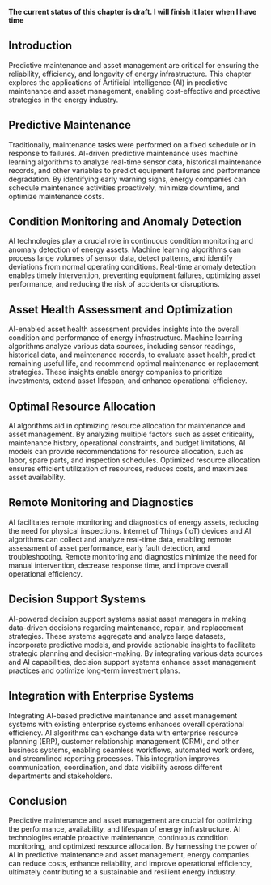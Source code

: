 **The current status of this chapter is draft. I will finish it later when I have time**

Introduction
------------

Predictive maintenance and asset management are critical for ensuring the reliability, efficiency, and longevity of energy infrastructure. This chapter explores the applications of Artificial Intelligence (AI) in predictive maintenance and asset management, enabling cost-effective and proactive strategies in the energy industry.

Predictive Maintenance
----------------------

Traditionally, maintenance tasks were performed on a fixed schedule or in response to failures. AI-driven predictive maintenance uses machine learning algorithms to analyze real-time sensor data, historical maintenance records, and other variables to predict equipment failures and performance degradation. By identifying early warning signs, energy companies can schedule maintenance activities proactively, minimize downtime, and optimize maintenance costs.

Condition Monitoring and Anomaly Detection
------------------------------------------

AI technologies play a crucial role in continuous condition monitoring and anomaly detection of energy assets. Machine learning algorithms can process large volumes of sensor data, detect patterns, and identify deviations from normal operating conditions. Real-time anomaly detection enables timely intervention, preventing equipment failures, optimizing asset performance, and reducing the risk of accidents or disruptions.

Asset Health Assessment and Optimization
----------------------------------------

AI-enabled asset health assessment provides insights into the overall condition and performance of energy infrastructure. Machine learning algorithms analyze various data sources, including sensor readings, historical data, and maintenance records, to evaluate asset health, predict remaining useful life, and recommend optimal maintenance or replacement strategies. These insights enable energy companies to prioritize investments, extend asset lifespan, and enhance operational efficiency.

Optimal Resource Allocation
---------------------------

AI algorithms aid in optimizing resource allocation for maintenance and asset management. By analyzing multiple factors such as asset criticality, maintenance history, operational constraints, and budget limitations, AI models can provide recommendations for resource allocation, such as labor, spare parts, and inspection schedules. Optimized resource allocation ensures efficient utilization of resources, reduces costs, and maximizes asset availability.

Remote Monitoring and Diagnostics
---------------------------------

AI facilitates remote monitoring and diagnostics of energy assets, reducing the need for physical inspections. Internet of Things (IoT) devices and AI algorithms can collect and analyze real-time data, enabling remote assessment of asset performance, early fault detection, and troubleshooting. Remote monitoring and diagnostics minimize the need for manual intervention, decrease response time, and improve overall operational efficiency.

Decision Support Systems
------------------------

AI-powered decision support systems assist asset managers in making data-driven decisions regarding maintenance, repair, and replacement strategies. These systems aggregate and analyze large datasets, incorporate predictive models, and provide actionable insights to facilitate strategic planning and decision-making. By integrating various data sources and AI capabilities, decision support systems enhance asset management practices and optimize long-term investment plans.

Integration with Enterprise Systems
-----------------------------------

Integrating AI-based predictive maintenance and asset management systems with existing enterprise systems enhances overall operational efficiency. AI algorithms can exchange data with enterprise resource planning (ERP), customer relationship management (CRM), and other business systems, enabling seamless workflows, automated work orders, and streamlined reporting processes. This integration improves communication, coordination, and data visibility across different departments and stakeholders.

Conclusion
----------

Predictive maintenance and asset management are crucial for optimizing the performance, availability, and lifespan of energy infrastructure. AI technologies enable proactive maintenance, continuous condition monitoring, and optimized resource allocation. By harnessing the power of AI in predictive maintenance and asset management, energy companies can reduce costs, enhance reliability, and improve operational efficiency, ultimately contributing to a sustainable and resilient energy industry.
